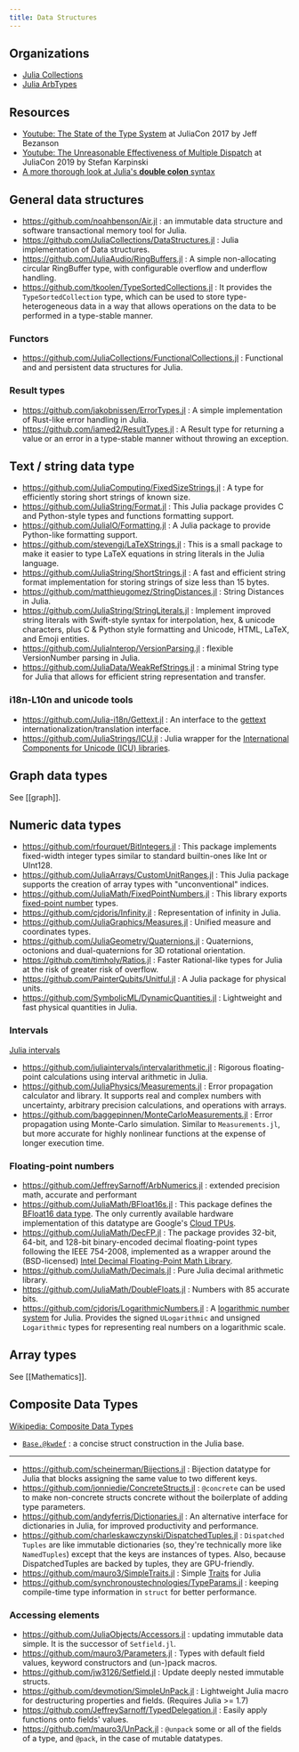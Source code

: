 ```yaml
---
title: Data Structures
---
```


## Organizations

- [Julia Collections](https://github.com/JuliaCollections)
- [Julia ArbTypes](https://github.com/JuliaArbTypes)

## Resources

- [Youtube: The State of the Type System](https://www.youtube.com/watch?v=Z2LtJUe1q8c) at JuliaCon 2017 by Jeff Bezanson
- [Youtube: The Unreasonable Effectiveness of Multiple Dispatch](https://youtu.be/kc9HwsxE1OY)  at JuliaCon 2019 by Stefan Karpinski
- [A more thorough look at Julia's **double colon** syntax](https://nbviewer.org/github/tlycken/IJulia-Notebooks/blob/master/A%20more%20thorough%20look%20at%20Julia%27s%20%22double%20colon%22%20syntax.ipynb)

## General data structures

- https://github.com/noahbenson/Air.jl : an immutable data structure and software transactional memory tool for Julia.
- https://github.com/JuliaCollections/DataStructures.jl : Julia implementation of Data structures.
- https://github.com/JuliaAudio/RingBuffers.jl : A simple non-allocating circular RingBuffer type, with configurable overflow and underflow handling.
- https://github.com/tkoolen/TypeSortedCollections.jl : It provides the `TypeSortedCollection` type, which can be used to store type-heterogeneous data in a way that allows operations on the data to be performed in a type-stable manner.

### Functors

- https://github.com/JuliaCollections/FunctionalCollections.jl : Functional and and persistent data structures for Julia.

### Result types

- https://github.com/jakobnissen/ErrorTypes.jl : A simple implementation of Rust-like error handling in Julia.
- https://github.com/iamed2/ResultTypes.jl : A Result type for returning a value or an error in a type-stable manner without throwing an exception.


## Text / string data type

- https://github.com/JuliaComputing/FixedSizeStrings.jl : A type for efficiently storing short strings of known size.
- https://github.com/JuliaString/Format.jl : This Julia package provides C and Python-style types and functions formatting support.
- https://github.com/JuliaIO/Formatting.jl : A Julia package to provide Python-like formatting support.
- https://github.com/stevengj/LaTeXStrings.jl : This is a small package to make it easier to type LaTeX equations in string literals in the Julia language.
- https://github.com/JuliaString/ShortStrings.jl : A fast and efficient string format implementation for storing strings of size less than 15 bytes.
- https://github.com/matthieugomez/StringDistances.jl : String Distances in Julia.
- https://github.com/JuliaString/StringLiterals.jl : Implement improved string literals with Swift-style syntax for interpolation, hex, & unicode characters, plus C & Python style formatting and Unicode, HTML, LaTeX, and Emoji entities.
- https://github.com/JuliaInterop/VersionParsing.jl : flexible VersionNumber parsing in Julia.
- https://github.com/JuliaData/WeakRefStrings.jl : a minimal String type for Julia that allows for efficient string representation and transfer.

### i18n-L10n and unicode tools

- https://github.com/Julia-i18n/Gettext.jl : An interface to the [gettext](http://www.gnu.org/software/gettext/manual/html_node/index.html) internationalization/translation interface.
- https://github.com/JuliaStrings/ICU.jl : Julia wrapper for the [International Components for Unicode (ICU) libraries](http://site.icu-project.org/).

## Graph data types

See [[graph]].

## Numeric data types

- https://github.com/rfourquet/BitIntegers.jl : This package implements fixed-width integer types similar to standard builtin-ones like Int or UInt128.
- https://github.com/JuliaArrays/CustomUnitRanges.jl : This Julia package supports the creation of array types with "unconventional" indices.
- https://github.com/JuliaMath/FixedPointNumbers.jl : This library exports [fixed-point number](http://en.wikipedia.org/wiki/Fixed-point_arithmetic) types.
- https://github.com/cjdoris/Infinity.jl : Representation of infinity in Julia.
- https://github.com/JuliaGraphics/Measures.jl : Unified measure and coordinates types.
- https://github.com/JuliaGeometry/Quaternions.jl : Quaternions, octonions and dual-quaternions for 3D rotational orientation.
- https://github.com/timholy/Ratios.jl : Faster Rational-like types for Julia at the risk of greater risk of overflow.
- https://github.com/PainterQubits/Unitful.jl : A Julia package for physical units.
- https://github.com/SymbolicML/DynamicQuantities.jl : Lightweight and fast physical quantities in Julia.

### Intervals

[Julia intervals](https://juliaintervals.github.io/)

- https://github.com/juliaintervals/intervalarithmetic.jl : Rigorous floating-point calculations using interval arithmetic in Julia.
- https://github.com/JuliaPhysics/Measurements.jl : Error propagation calculator and library. It supports real and complex numbers with uncertainty, arbitrary precision calculations, and operations with arrays.
- https://github.com/baggepinnen/MonteCarloMeasurements.jl : Error propagation using Monte-Carlo simulation. Similar to `Measurements.jl`, but more accurate for highly nonlinear functions at the expense of longer execution time.

### Floating-point numbers

- https://github.com/JeffreySarnoff/ArbNumerics.jl : extended precision math, accurate and performant
- https://github.com/JuliaMath/BFloat16s.jl : This package defines the [BFloat16 data type](https://en.wikipedia.org/wiki/Bfloat16_floating-point_format). The only currently available hardware implementation of this datatype are Google's [Cloud TPUs](https://en.wikipedia.org/wiki/Tensor_processing_unit).
- https://github.com/JuliaMath/DecFP.jl : The package provides 32-bit, 64-bit, and 128-bit binary-encoded decimal floating-point types following the IEEE 754-2008, implemented as a wrapper around the (BSD-licensed) [Intel Decimal Floating-Point Math Library](https://software.intel.com/en-us/articles/intel-decimal-floating-point-math-library).
- https://github.com/JuliaMath/Decimals.jl : Pure Julia decimal arithmetic library.
- https://github.com/JuliaMath/DoubleFloats.jl : Numbers with 85 accurate bits.
- https://github.com/cjdoris/LogarithmicNumbers.jl : A [logarithmic number system](https://en.wikipedia.org/wiki/Logarithmic_number_system) for Julia. Provides the signed `ULogarithmic` and unsigned `Logarithmic` types for representing real numbers on a logarithmic scale.

## Array types

See [[Mathematics]].

## Composite Data Types

[Wikipedia: Composite Data Types](https://en.wikipedia.org/wiki/Category:Composite_data_types)

- [`Base.@kwdef`](https://discourse.julialang.org/t/what-does-kwdef-do/51973) : a concise struct construction in the Julia base.

---

- https://github.com/scheinerman/Bijections.jl : Bijection datatype for Julia that blocks assigning the same value to two different keys.
- https://github.com/jonniedie/ConcreteStructs.jl : `@concrete` can be used to make non-concrete structs concrete without the boilerplate of adding type parameters.
- https://github.com/andyferris/Dictionaries.jl : An alternative interface for dictionaries in Julia, for improved productivity and performance.
- https://github.com/charleskawczynski/DispatchedTuples.jl : `Dispatched Tuples` are like immutable dictionaries (so, they're technically more like `NamedTuples`) except that the keys are instances of types. Also, because DispatchedTuples are backed by tuples, they are GPU-friendly.
- https://github.com/mauro3/SimpleTraits.jl : Simple [Traits](https://github.com/JuliaLang/julia/issues/2345#issuecomment-54537633) for Julia
- https://github.com/synchronoustechnologies/TypeParams.jl : keeping compile-time type information in `struct` for better performance.

### Accessing elements

- https://github.com/JuliaObjects/Accessors.jl : updating immutable data simple. It is the successor of `Setfield.jl`.
- https://github.com/mauro3/Parameters.jl : Types with default field values, keyword constructors and (un-)pack macros.
- https://github.com/jw3126/Setfield.jl : Update deeply nested immutable structs.
- https://github.com/devmotion/SimpleUnPack.jl : Lightweight Julia macro for destructuring properties and fields. (Requires Julia >= 1.7)
- https://github.com/JeffreySarnoff/TypedDelegation.jl : Easily apply functions onto fields' values.
- https://github.com/mauro3/UnPack.jl : `@unpack` some or all of the fields of a type, and `@pack`, in the case of mutable datatypes.
